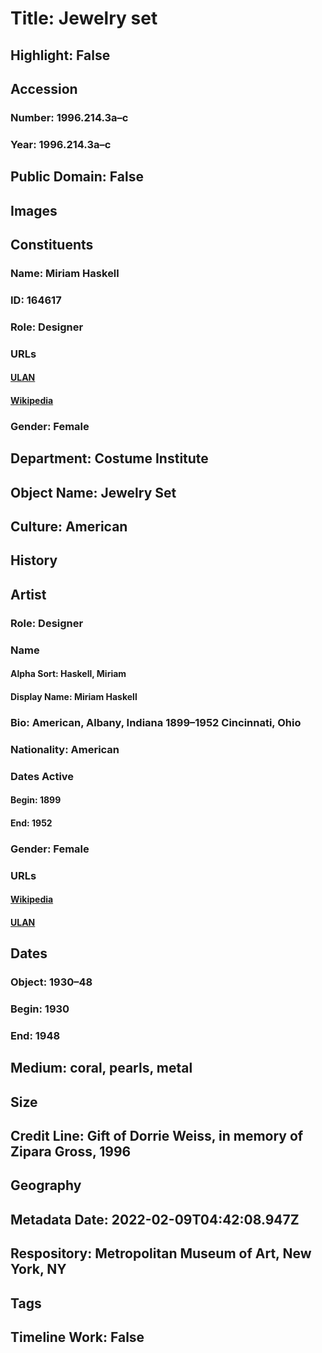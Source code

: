 # Title: Jewelry set
## Highlight: False
## Accession
### Number: 1996.214.3a–c
### Year: 1996.214.3a–c
## Public Domain: False
## Images
## Constituents
### Name: Miriam Haskell
### ID: 164617
### Role: Designer
### URLs
#### [ULAN](http://vocab.getty.edu/page/ulan/500524412)
#### [Wikipedia](https://www.wikidata.org/wiki/Q6873335)
### Gender: Female
## Department: Costume Institute
## Object Name: Jewelry Set
## Culture: American
## History
## Artist
### Role: Designer
### Name
#### Alpha Sort: Haskell, Miriam
#### Display Name: Miriam Haskell
### Bio: American, Albany, Indiana 1899–1952 Cincinnati, Ohio
### Nationality: American
### Dates Active
#### Begin: 1899
#### End: 1952
### Gender: Female
### URLs
#### [Wikipedia](https://www.wikidata.org/wiki/Q6873335)
#### [ULAN](http://vocab.getty.edu/page/ulan/500524412)
## Dates
### Object: 1930–48
### Begin: 1930
### End: 1948
## Medium: coral, pearls, metal
## Size
## Credit Line: Gift of Dorrie Weiss, in memory of Zipara Gross, 1996
## Geography
## Metadata Date: 2022-02-09T04:42:08.947Z
## Respository: Metropolitan Museum of Art, New York, NY
## Tags
## Timeline Work: False